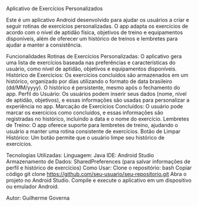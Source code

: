 Aplicativo de Exercícios Personalizados

Este é um aplicativo Android desenvolvido para ajudar os usuários a criar e seguir rotinas de exercícios personalizadas. O app adapta os exercícios de acordo com o nível de aptidão física, objetivos de treino e equipamentos disponíveis, além de oferecer um histórico de treinos e lembretes para ajudar a manter a consistência.

Funcionalidades
Rotinas de Exercícios Personalizadas: O aplicativo gera uma lista de exercícios baseada nas preferências e características do usuário, como nível de aptidão, objetivos e equipamentos disponíveis.
Histórico de Exercícios: Os exercícios concluídos são armazenados em um histórico, organizado por dias utilizando o formato de data brasileiro (dd/MM/yyyy). O histórico é persistente, mesmo após o fechamento do app.
Perfil do Usuário: Os usuários podem inserir seus dados (nome, nível de aptidão, objetivos), e essas informações são usadas para personalizar a experiência no app.
Marcação de Exercícios Concluídos: O usuário pode marcar os exercícios como concluídos, e essas informações são registradas no histórico, incluindo a data e o nome do exercício.
Lembretes de Treino: O app oferece suporte para lembretes de treino, ajudando o usuário a manter uma rotina consistente de exercícios.
Botão de Limpar Histórico: Um botão permite que o usuário limpe seu histórico de exercícios.

Tecnologias Utilizadas:
Linguagem: Java
IDE: Android Studio
Armazenamento de Dados: SharedPreferences (para salvar informações de perfil e histórico de exercícios)
Como Usar:
Clone o repositório:
bash
Copiar código
git clone https://github.com/seu-usuario/seu-repositorio.git
Abra o projeto no Android Studio.
Compile e execute o aplicativo em um dispositivo ou emulador Android.

Autor: Guilherme Governa
